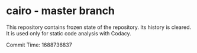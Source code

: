 # cairo - master branch

This repository contains frozen state of the repository.
Its history is cleared. It is used only for static code
analysis with Codacy.

Commit Time: 1688736837